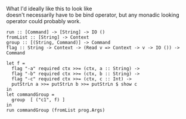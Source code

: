 What I'd ideally like this to look like  
doesn't necessarily have to be bind operator, but any monadic looking operator could probably work.

```
run :: [Command] -> [String] -> IO ()
fromList :: [String] -> Context
group :: [(String, Command)] -> Command
flag :: String -> Context -> (Read v => Context -> v -> IO ()) -> Command

let f =
  flag "-a" required ctx >>= (ctx, a :: String) ->
  flag "-b" required ctx >>= (ctx, b :: String) -> 
  flag "-c" required ctx >>= (ctx, c :: Int) ->
  putStrLn a >>= putStrLn b >>= putStrLn $ show c
in
let commandGroup =
  group  [ ("c1", f) ]
in
run commandGroup (fromList prog.Args)

```
